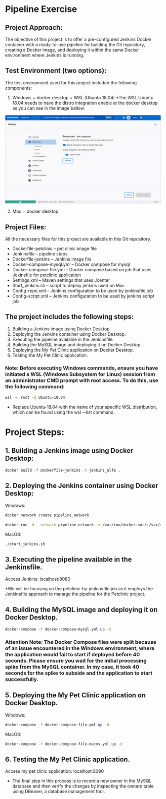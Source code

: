 # Pipeline Exercise

## Project Approach:
The objective of this project is to offer a pre-configured Jenkins Docker container with a ready-to-use pipeline for building the Git repository, creating a Docker image, and deploying it within the same Docker environment where Jenkins is running.

## Test Environment (two options):
The test environment used for this project included the following components:

1. Windows + docker desktop + WSL (Ubuntu 18.04)
   *The WSL Ubuntu 18.04 needs to have the distro integration enable at the docker desktop as you can see in the image bellow:

![alt text](images/wsl.png)

2. Mac + docker desktop

## Project Files:
All the necessary files for this project are available in this Git repository.

* Dockerfile-petclinic 		– pet clinic image file
* Jenkinsfile 			– pipeline steps
* Dockerfile-jenkins 		– Jenkins image file
* Docker-compose-mysql.yml 	– Docker compose for mysql
* Docker-compose-file.yml 	– Docker compose based on job that uses Jekinsfile for petclinic application
* Settings.xml 			– Maven settings that uses Jcenter
* Start_jenkins.sh 		– script to deploy jenkins used on Mac
* Config-repo.xml 		– Jenkins configuration to be used by jenkinsfile job
* Config-script.xml 		– Jenkins configuration to be used by jenkins script job

## The project includes the following steps:

1. Building a Jenkins image using Docker Desktop.
2. Deploying the Jenkins container using Docker Desktop.
3. Executing the pipeline available in the Jenkinsfile.
4. Building the MySQL image and deploying it on Docker Desktop.
5. Deploying the My Pet Clinic application on Docker Desktop.
6. Testing the My Pet Clinic application.

### Note: Before executing Windows commands, ensure you have initiated a WSL (Windows Subsystem for Linux) session from an administrator CMD prompt with root access. To do this, use the following command:

```bash
wsl -u root -d Ubuntu-18.04
```
* Replace Ubuntu-18.04 with the name of your specific WSL distribution, which can be found using the wsl --list command.

# Project Steps:

## 1. Building a Jenkins image using Docker Desktop:

```bash
docker build -f Dockerfile-jenkins -t jenkins_alfa .  
```

## 2. Deploying the Jenkins container using Docker Desktop:

Windows:

```bash
docker network create pipeline_network
```
```bash
docker run -d --network pipeline_network -v /var/run/docker.sock:/var/run/docker.sock -v jenkins_home:/var/jenkins_home -e JAVA_OPTS="-Djenkins.install.runSetupWizard=false" -e JENKINS_ADMIN_ID=admin -e JENKINS_ADMIN_PASSWORD=admin -p 8080:8080 -p 50000:50000 --privileged --name jenkins jenkins_alfa
```

MacOS:

```bash
./start_jenkins.sh 
```

## 3. Executing the pipeline available in the Jenkinsfile.

Access Jenkins: localhost:8080

*We will be focusing on the petclinic-by-jenkinsfile job as it employs the Jenkinsfile approach to manage the pipeline for the Petclinic project.

## 4. Building the MySQL image and deploying it on Docker Desktop.

```bash
docker-compose -f docker-compose-mysql.yml up -d
```

### Attention Note: The Docker Compose files were split because of an issue encountered in the Windows environment, where the application would fail to start if deployed before 40 seconds. Please ensure you wait for the initial processing spike from the MySQL container. In my case, it took 40 seconds for the spike to subside and the application to start successfully.

## 5. Deploying the My Pet Clinic application on Docker Desktop.

Windows:

```bash
docker-compose -f docker-compose-file.yml up -d
```

MacOS:

```bash
docker-compose -f docker-compose-file-macos.yml up -d
```

## 6. Testing the My Pet Clinic application.

Access my pet clinic application: localhost:9090

* The final step in this process is to record a new owner in the MySQL database and then verify the changes by inspecting the owners table using DBeaver, a database management tool. 


